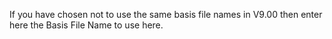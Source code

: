 If you have chosen not to use the same basis file names in V9.00 then
enter here the Basis File Name to use here.
